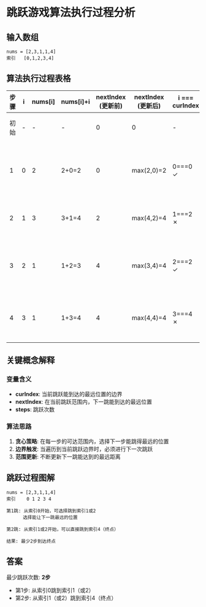 # 跳跃游戏算法执行过程分析

## 输入数组
```
nums = [2,3,1,1,4]
索引   [0,1,2,3,4]
```

## 算法执行过程表格

| 步骤 | i | nums[i] | nums[i]+i | nextIndex (更新前) | nextIndex (更新后) | i === curIndex | curIndex | steps | 说明 |
|------|---|---------|-----------|-------------------|-------------------|----------------|----------|-------|------|
| 初始 | - | - | - | 0 | 0 | - | 0 | 0 | 初始化变量 |
| 1 | 0 | 2 | 2+0=2 | 0 | max(2,0)=2 | 0===0 ✓ | 2 | 1 | 第一次跳跃，可达范围[0,2] |
| 2 | 1 | 3 | 3+1=4 | 2 | max(4,2)=4 | 1===2 ✗ | 2 | 1 | 更新最远可达距离 |
| 3 | 2 | 1 | 1+2=3 | 4 | max(3,4)=4 | 2===2 ✓ | 4 | 2 | 第二次跳跃，可达范围[0,4] |
| 4 | 3 | 1 | 1+3=4 | 4 | max(4,4)=4 | 3===4 ✗ | 4 | 2 | 已可达终点，无需再跳 |

## 关键概念解释

### 变量含义
- **curIndex**: 当前跳跃能到达的最远位置的边界
- **nextIndex**: 在当前跳跃范围内，下一跳能到达的最远位置
- **steps**: 跳跃次数

### 算法思路
1. **贪心策略**: 在每一步的可达范围内，选择下一步能跳得最远的位置
2. **边界触发**: 当遍历到当前跳跃边界时，必须进行下一次跳跃
3. **范围更新**: 不断更新下一跳能达到的最远距离

## 跳跃过程图解

```
nums = [2,3,1,1,4]
索引    0 1 2 3 4

第1跳: 从索引0开始，可选择跳到索引1或2
      选择能让下一跳最远的位置
      
第2跳: 从索引1或2开始，可以直接跳到索引4（终点）

结果: 最少2步到达终点
```

## 答案
最少跳跃次数: **2步**
- 第1步: 从索引0跳到索引1（或2）
- 第2步: 从索引1（或2）跳到索引4（终点） 